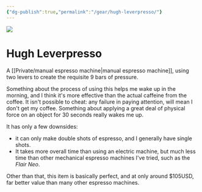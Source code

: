 ```yaml
---
{"dg-publish":true,"permalink":"/gear/hugh-leverpresso/"}
---
```


![](https://res.cloudinary.com/didjqvf50/image/upload/v1721271111/leverpresso_jgma4g.png)

# Hugh Leverpresso

A [[Private/manual espresso machine\|manual espresso machine]], using two levers to create the requisite 9 bars of pressure. 

Something about the process of using this helps me wake up in the morning, and I think it's more effective than the actual caffeine from the coffee. It isn't possible to cheat: any failure in paying attention, will mean I don't get my coffee. Something about applying a great deal of physical force on an object for 30 seconds really wakes me up.

It has only a few downsides:
- it can only make double shots of espresso, and I generally have single shots. 
- It takes more overall time than using an electric machine, but much less time than other mechanical espresso machines I've tried, such as the *Flair Neo*.

Other than that, this item is basically perfect, and at only around $105USD, far better value than many other espresso machines.
